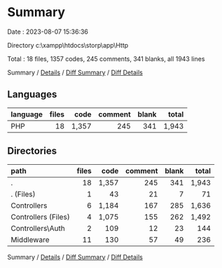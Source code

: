 # Summary

Date : 2023-08-07 15:36:36

Directory c:\\xampp\\htdocs\\storp\\app\\Http

Total : 18 files,  1357 codes, 245 comments, 341 blanks, all 1943 lines

Summary / [Details](details.md) / [Diff Summary](diff.md) / [Diff Details](diff-details.md)

## Languages
| language | files | code | comment | blank | total |
| :--- | ---: | ---: | ---: | ---: | ---: |
| PHP | 18 | 1,357 | 245 | 341 | 1,943 |

## Directories
| path | files | code | comment | blank | total |
| :--- | ---: | ---: | ---: | ---: | ---: |
| . | 18 | 1,357 | 245 | 341 | 1,943 |
| . (Files) | 1 | 43 | 21 | 7 | 71 |
| Controllers | 6 | 1,184 | 167 | 285 | 1,636 |
| Controllers (Files) | 4 | 1,075 | 155 | 262 | 1,492 |
| Controllers\\Auth | 2 | 109 | 12 | 23 | 144 |
| Middleware | 11 | 130 | 57 | 49 | 236 |

Summary / [Details](details.md) / [Diff Summary](diff.md) / [Diff Details](diff-details.md)